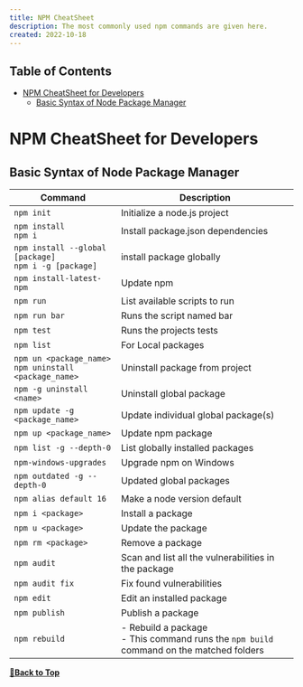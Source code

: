 ```yaml
---
title: NPM CheatSheet
description: The most commonly used npm commands are given here.
created: 2022-10-18
---
```


## Table of Contents

- [NPM CheatSheet for Developers](#npm-cheatsheet-for-developers)
  - [Basic Syntax of Node Package Manager](#basic-syntax-of-node-package-manager)

# NPM CheatSheet for Developers

## Basic Syntax of Node Package Manager

| Command                                                        | Description                                          |
| -------------------------------------------------------------- | ---------------------------------------------------- |
| `npm init`                                                     | Initialize a node.js project                         |
| `npm install` <br /> `npm i`                                   | Install package.json dependencies                    |
| `npm install --global [package]` <br /> `npm i -g [package]`   | install package globally                             |
| `npm install-latest-npm`                                       | Update npm                                           |
| `npm run`                                                      | List available scripts to run                        |
| `npm run bar`                                                  | Runs the script named bar                            |
| `npm test`                                                     | Runs the projects tests                              |
| `npm list`                                                     | For Local packages                                   |
| `npm un <package_name> ` <br /> `npm uninstall <package_name>` | Uninstall package from project                       |
| `npm -g uninstall <name> `                                     | Uninstall global package                             |
| `npm update -g <package_name> `                                | Update individual global package(s)                  |
| `npm up <package_name>`                                        | Update npm package                                   |
| `npm list -g --depth-0`                                        | List globally installed packages                     |
| `npm-windows-upgrades`                                         | Upgrade npm on Windows                               |
| `npm outdated -g --depth-0`                                    | Updated global packages                              |
| `npm alias default 16`                                         | Make a node version default                          |
| `npm i <package>`                                              | Install a package                                    |
| `npm u <package>`                                              | Update the package                                   |
| `npm rm <package>`                                             | Remove a package                                     |
| `npm audit`                                                    | Scan and list all the vulnerabilities in the package |
| `npm audit fix`                                                | Fix found vulnerabilities                            |
| `npm edit`                                                     | Edit an installed package                            |
| `npm publish`                                                  | Publish a package                                    |
| `npm rebuild`                                                  | - Rebuild a package <br /> - This command runs the `npm build` command on the matched folders |

**[🔼Back to Top](#table-of-contents)**
